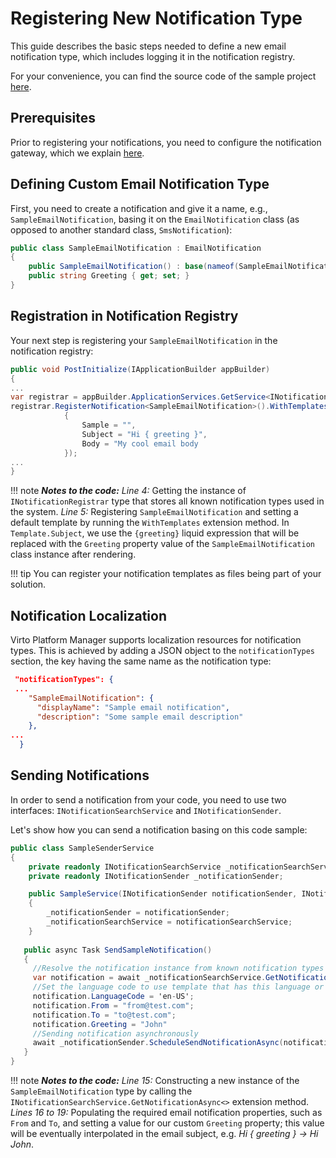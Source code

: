 ﻿# Registering New Notification Type

This guide describes the basic steps needed to define a new email notification type, which includes logging it in the notification registry.

For your convenience, you can find the source code of the sample project [here](https://github.com/VirtoCommerce/vc-module-notification/tree/dev/samples).

## Prerequisites

Prior to registering your notifications, you need to configure the notification gateway, which we explain [here](../Getting-Started/Post-Installation-Steps/02-configuring-email-notifications).

## Defining Custom Email Notification Type

First, you need to create a notification and give it a name, e.g., `SampleEmailNotification`, basing it on the `EmailNotification` class (as opposed to another standard class, `SmsNotification`):

```csharp title="SampleEmailNotification.cs"
public class SampleEmailNotification : EmailNotification
{
    public SampleEmailNotification() : base(nameof(SampleEmailNotification)) {}
    public string Greeting { get; set; }
}
```

## Registration in Notification Registry

Your next step is registering your `SampleEmailNotification` in the notification registry:

```csharp title="module.cs" linenums="1"
public void PostInitialize(IApplicationBuilder appBuilder)
{
...
var registrar = appBuilder.ApplicationServices.GetService<INotificationRegistrar>();
registrar.RegisterNotification<SampleEmailNotification>().WithTemplates(new EmailNotificationTemplate()
            {
                Sample = "",
                Subject = "Hi { greeting }",
                Body = "My cool email body
            });
...
}
```

!!! note
	***Notes to the code:***
*Line 4:* Getting the instance of `INotificationRegistrar` type that stores all known notification types used in the system.
*Line 5:* Registering `SampleEmailNotification` and setting a default template by running the `WithTemplates` extension method. In `Template.Subject`, we use the `{greeting}` liquid expression that will be replaced with the `Greeting` property value of the `SampleEmailNotification` class instance after rendering.

!!! tip
	You can register your notification templates as files being part of your solution. <!---ET: read Notification templates TODO. GP: Why 'read'?-->

## Notification Localization

Virto Platform Manager supports localization resources for notification types. This is achieved by adding a JSON object to the `notificationTypes` section, the key having the same name as the notification type:

```json title="Localization/en.VirtoCommerce.NotificationsExample.json"
 "notificationTypes": {
 ...
    "SampleEmailNotification": {
      "displayName": "Sample email notification",
      "description": "Some sample email description"
    },
...
  }
```

## Sending Notifications

In order to send a notification from your code, you need to use two interfaces: `INotificationSearchService` and `INotificationSender`.

Let's show how you can send a notification basing on this code sample:

```csharp linenums="1"
public class SampleSenderService 
{
    private readonly INotificationSearchService _notificationSearchService;
    private readonly INotificationSender _notificationSender;

    public SampleService(INotificationSender notificationSender, INotificationSearchService notificationSearchService)
    {
        _notificationSender = notificationSender;
        _notificationSearchService = notificationSearchService;
    }
    
   public async Task SendSampleNotification()
   {
     //Resolve the notification instance from known notification types via registry
     var notification = await _notificationSearchService.GetNotificationAsync<SampleEmailNotification>();
     //Set the language code to use template that has this language or left empty, then template with empty language will be used
     notification.LanguageCode = 'en-US';
     notification.From = "from@test.com";
     notification.To = "to@test.com";
     notification.Greeting = "John"
     //Sending notification asynchronously
     await _notificationSender.ScheduleSendNotificationAsync(notification);     
   }
}
```

!!! note
	***Notes to the code:***
	*Line 15:* Constructing a new instance of the `SampleEmailNotification` type by calling the `INotificationSearchService.GetNotificationAsync<>` extension method.
	*Lines 16 to 19:* Populating the required email notification properties, such as `From` and `To`, and setting a value for our custom `Greeting` property; this value will be eventually interpolated in the email subject, e.g. *Hi { greeting } → Hi John*.
